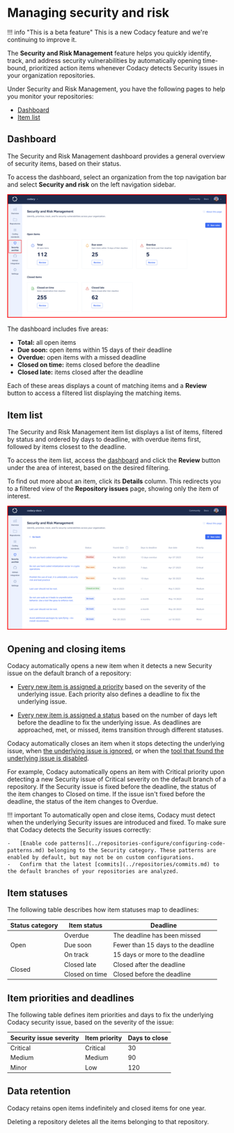 # Managing security and risk

!!! info "This is a beta feature"
    This is a new Codacy feature and <span class="skip-vale">we're</span> continuing to improve it.

The **Security and Risk Management** feature helps you <span class="skip-vale">quickly</span> identify, track, and address security vulnerabilities by automatically opening time-bound, prioritized action items whenever Codacy detects Security issues in your organization repositories.

Under Security and Risk Management, you have the following pages to help you monitor your repositories:

-   [Dashboard](#dashboard)
-   [Item list](#item-list)

## Dashboard

The Security and Risk Management dashboard provides a general overview of security items, based on their status.

To access the dashboard, select an organization from the top navigation bar and select **Security and risk** on the left navigation sidebar.

![Security and Risk Management dashboard](images/security-risk-management-dashboard.png)

The dashboard includes five areas:

-   **Total:** all open items
-   **Due soon:** open items within 15 days of their deadline
-   **Overdue:** open items with a missed deadline
-   **Closed on time:** items closed before the deadline
-   **Closed late:** items closed after the deadline

Each of these areas displays a count of matching items and a **Review** button to access a filtered list displaying the matching items.

## Item list

The Security and Risk Management item list displays a list of items, filtered by status and ordered by days to deadline, with overdue items first, followed by items closest to the deadline.

To access the item list, access the [dashboard](#dashboard) and click the **Review** button under the area of interest, based on the desired filtering.

To find out more about an item, click its **Details** column. This redirects you to a filtered view of the **Repository issues** page, showing only the item of interest.

![Security and Risk Management item list](images/security-risk-management-item-list.png)

## Opening and closing items

Codacy automatically opens a new item when it detects a new Security issue on the default branch of a repository:

-   [Every new item is assigned a priority](#item-priorities-and-deadlines) based on the severity of the underlying issue. Each priority also defines a deadline to fix the underlying issue.

-   [Every new item is assigned a status](#item-statuses) based on the number of days left before the deadline to fix the underlying issue. As deadlines are approached, met, or missed, items transition through different statuses.

Codacy automatically closes an item when it stops detecting the underlying issue, when [the underlying issue is ignored](../repositories/issues.md#ignoring-and-managing-issues), or when the [tool that found the underlying issue is disabled](../repositories-configure/configuring-code-patterns.md).

For example, Codacy automatically opens an item with Critical priority upon detecting a new Security issue of Critical severity on the default branch of a repository. If the Security issue is fixed before the deadline, the status of the item changes to Closed on time. If the issue isn't fixed before the deadline, the status of the item changes to Overdue.

!!! important
    To automatically open and close items, Codacy must detect when the underlying Security issues are introduced and fixed. To make sure that Codacy detects the Security issues correctly:

    -   [Enable code patterns](../repositories-configure/configuring-code-patterns.md) belonging to the Security category. These patterns are enabled by default, but may not be on custom configurations.
    -   Confirm that the latest [commits](../repositories/commits.md) to the default branches of your repositories are analyzed.

## Item statuses

The following table describes how item statuses map to deadlines:

<table>
    <thead>
        <tr>
            <th>Status category</th>
            <th>Item status</th>
            <th>Deadline</th>
        </tr>
    </thead>
    <tbody>
        <tr>
            <td rowspan="3">Open</td>
            <td>Overdue</td>
            <td>The deadline has been missed</td>
        </tr>
        <tr>
            <td>Due soon</td>
            <td>Fewer than 15 days to the deadline</td>
        </tr>
        <tr>
            <td>On track</td>
            <td>15 days or more to the deadline</td>
        </tr>
        <tr>
            <td rowspan="2">Closed</td>
            <td>Closed late</td>
            <td>Closed after the deadline</td>
        </tr>
        <tr>
            <td>Closed on time</td>
            <td>Closed before the deadline</td>
        </tr>
    </tbody>
</table>

## Item priorities and deadlines

The following table defines item priorities and days to fix the underlying Codacy security issue, based on the severity of the issue:

| Security issue severity | Item priority | Days to close |
|-------------------------|---------------|---------------|
| Critical                | Critical      | 30            |
| Medium                  | Medium        | 90            |
| Minor                   | Low           | 120           |

## Data retention

Codacy retains open items indefinitely and closed items for one year.

Deleting a repository deletes all the items belonging to that repository.
